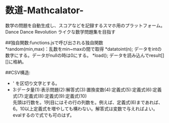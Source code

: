 ﻿数道-Mathcalator-
==========================================

数学の問題を自動生成し、スコアなどを記録するスマホ用のプラットフォーム。Dance Dance Revolution ライクな数学問題集を目指す

##独自関数:functions.jsで呼び出される独自関数  
*random(min,max)：乱数をmin~maxの間で取得
*datatoint(n); データをintの数字にする。データがnullの時は0にする。
*load(); データを読み込んでresult[][]に格納。

##CSV構造: 
* ' を区切り文字とする。
* 3:データ量(1):表示問題(2):解答式(3):置換変数(4):定義式(5):定義式(6):定義式(7):定義式(8):定義式(9):定義式(10)  
先頭は行数を。1列目にはその行の列数を。例えば、定義式(6)まであれば、6。10以上定義式を増やしても構わない。解答式は変数で与えればよい。evalするので式でも可のはず。




